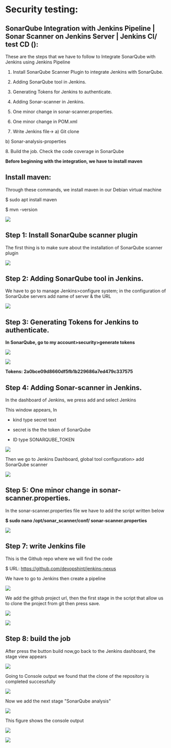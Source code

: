 # Security testing:

## SonarQube Integration with Jenkins Pipeline \| Sonar Scanner on Jenkins Server \| Jenkins CI/ test CD ():

These are the steps that we have to follow to Integrate SonarQube with
Jenkins using Jenkins Pipeline

1.  Install SonarQube Scanner Plugin to integrate Jenkins with
    SonarQube.

2.  Adding SonarQube tool in Jenkins.

3.  Generating Tokens for Jenkins to authenticate.

4.  Adding Sonar-scanner in Jenkins.

5.  One minor change in sonar-scanner.properties.

6.  One minor change in POM.xml

7.  Write Jenkins file-\> a) Git clone

b\) Sonar-analysis-properties

8\. Build the job. Check the code coverage in SonarQube

**Before beginning with the integration, we have to install maven**

## Install maven:

Through these commands, we install maven in our Debian virtual machine

\$ sudo apt install maven

\$ mvn -version

![](media/image1.png)

## Step 1: Install SonarQube scanner plugin

The first thing is to make sure about the installation of SonarQube
scanner plugin

![](media/image2.png)

## Step 2: Adding SonarQube tool in Jenkins.

We have to go to manage Jenkins\>configure system; in the configuration
of SonarQube servers add name of server & the URL

![](media/image3.png)

## Step 3: Generating Tokens for Jenkins to authenticate.

**In SonarQube, go to my account\>security\>generate tokens**

![](media/image4.png)

![](media/image5.png)

**Tokens: 2a0bce09d8660df5fb1b229686a7ed479c337575**

## Step 4: Adding Sonar-scanner in Jenkins.

In the dashboard of Jenkins, we press add and select Jenkins

This window appears, In

-   kind type secret text

-   secret is the the token of SonarQube

-   ID type SONARQUBE_TOKEN

![](media/image6.png)

Then we go to Jenkins Dashboard, global tool configuration\> add
SonarQube scanner

![](media/image7.png)

## Step 5: One minor change in sonar-scanner.properties.

In the sonar-scanner.properties file we have to add the script written
below

**\$ sudo nano /opt/sonar_scanner/conf/ sonar-scanner.properties**

![](media/image8.png)

## Step 7: write Jenkins file

This is the Github repo where we will find the code

\$ URL: https://github.com/devopshint/jenkins-nexus

We have to go to Jenkins then create a pipeline

![](media/image9.png)

We add the github project url, then the first stage in the script that
allow us to clone the project from git then press save.

![](media/image10.png)

![](media/image11.png)

## Step 8: build the job

After press the button build now,go back to the Jenkins dashboard, the
stage view appears

![](media/image12.png) 

Going to Console output we found that the clone of the repository is
completed successfully

![](media/image13.png)

Now we add the next stage "SonarQube analysis"

![](media/image14.png)

This figure shows the console output

![](media/image15.png)

![](media/image16.png)
